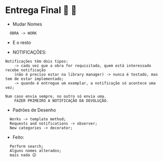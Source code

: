 # Entrega Final  💯 💩
+ Mudar Nomes
```
  OBRA -> WORK
```
+ E o resto

+ NOTIFICAÇÕES:
```
Notificações têm dois tipos:
	-> cada vez que a obra for requisitada, quem está interessado recebe notificação
	(não é preciso estar na library manager) -> nunca é testado, mas tem de estar implementado;
	-> quando é entregue um exemplar, a notificação só acontece uma vez;

Num caso envia sempre, no outro só envia uma.
	FAZER PRIMEIRO A NOTIFICAÇÃO DA DEVOLUÇÃO.
```

+ Padrões de Desenho
```
  Works -> template method;
  Requests and notifications -> observer;
  New categories -> decorator;
```
+ Feito:
```
  Perform search;
  Alguns nomes alterados;
  mais nada 😉
```
